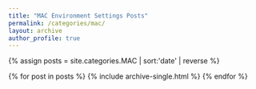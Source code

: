 ```yaml
---
title: "MAC Environment Settings Posts"
permalink: /categories/mac/
layout: archive
author_profile: true
---
```


{% assign posts = site.categories.MAC | sort:'date' | reverse %}

{% for post in posts %}
    {% include archive-single.html %}
{% endfor %}
